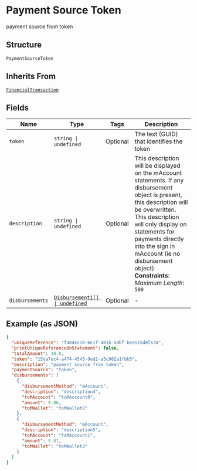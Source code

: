 
# Payment Source Token

payment source from token

## Structure

`PaymentSourceToken`

## Inherits From

[`FinancialTransaction`](../../doc/models/financial-transaction.md)

## Fields

| Name | Type | Tags | Description |
|  --- | --- | --- | --- |
| `token` | `string \| undefined` | Optional | The text (GUID) that identifies the token |
| `description` | `string \| undefined` | Optional | This description will be displayed on the mAccount statements. If any disbursement object is present, this description will be overwritten. This description will only display on statements for payments directly into the sign in mAccount (ie no disbursement object)<br>**Constraints**: *Maximum Length*: `500` |
| `disbursements` | [`Disbursement1[] \| undefined`](../../doc/models/disbursement-1.md) | Optional | - |

## Example (as JSON)

```json
{
  "uniqueReference": "f484ec18-6e1f-481b-a4bf-bea515d8lk34",
  "printUniqueReferenceOnStatement": false,
  "totalAmount": 10.0,
  "token": "15da7ec4-a474-4545-9ed2-a5c902a1fbb5",
  "description": "payment source from token",
  "paymentSource": "token",
  "disbursements": [
    {
      "disbursementMethod": "mAccount",
      "description": "description4",
      "toMAccount": "toMAccount0",
      "amount": 9.86,
      "toMWallet": "toMWallet2"
    },
    {
      "disbursementMethod": "mAccount",
      "description": "description5",
      "toMAccount": "toMAccount1",
      "amount": 9.87,
      "toMWallet": "toMWallet3"
    }
  ]
}
```

